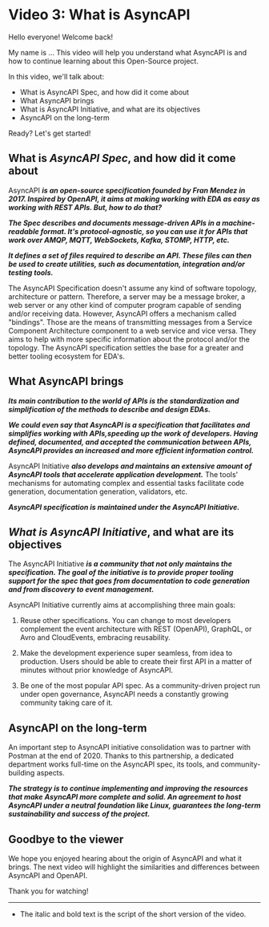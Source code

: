 # Video 3: What is AsyncAPI
 
Hello everyone! Welcome back!

My name is ...  This video will help you understand what AsyncAPI is and how to continue learning about this Open-Source project. 

In this video, we'll talk about:

 - What is AsyncAPI Spec, and how did it come about
 - What AsyncAPI brings
 - What is AsyncAPI Initiative, and what are its objectives
 - AsyncAPI on the long-term

 Ready? Let's get started!

## What is ***AsyncAPI Spec***, and how did it come about

AsyncAPI ***is an open-source specification founded by Fran Mendez in 2017. Inspired by OpenAPI, it aims at making working with EDA as easy as working with REST APIs. But, how to do that?***

***The Spec describes and documents message-driven APIs in a machine-readable format. It's protocol-agnostic, so you can use it for APIs that work over AMQP, MQTT, WebSockets, Kafka, STOMP, HTTP, etc.***

***It defines a set of files required to describe an API. These files can then be used to create utilities, such as documentation, integration and/or testing tools.***

The AsyncAPI Specification doesn't assume any kind of software topology, architecture or pattern. Therefore, a server may be a message broker, a web server or any other kind of computer program capable of sending and/or receiving data. However, AsyncAPI offers a mechanism called "bindings". Those are the means of transmitting messages from a Service Component Architecture component to a web service and vice versa. They aims to help with more specific information about the protocol and/or the topology. The AsyncAPI specification settles the base for a greater and better tooling ecosystem for EDA's.

## What AsyncAPI brings

***Its main contribution to the world of APIs is the standardization and simplification of the methods to describe and design EDAs.***

***We could even say that AsyncAPI is a specification that facilitates and simplifies working with APIs,speeding up the work of developers. Having defined, documented, and accepted the communication between APIs, AsyncAPI provides an increased and more efficient information control.***

AsyncAPI Initiative ***also develops and maintains an extensive amount of AsyncAPI tools that accelerate application development.*** The tools' mechanisms for automating complex and essential tasks facilitate code generation, documentation generation, validators, etc. 

***AsyncAPI specification is maintained under the AsyncAPI Initiative.***

## ***What is AsyncAPI Initiative***, and what are its objectives

The AsyncAPI Initiative ***is a community that not only maintains the specification. The goal of the initiative is to provide proper tooling support for the spec that goes from documentation to code generation and from discovery to event management.***

AsyncAPI Initiative currently aims at accomplishing three main goals:

1. Reuse other specifications. You can change to most developers complement the event architecture with REST (OpenAPI), GraphQL, or Avro and CloudEvents, embracing reusability.

2. Make the development experience super seamless, from idea to production. Users should be able to create their first API in a matter of minutes without prior knowledge of AsyncAPI.

3. Be one of the most popular API spec. As a community-driven project run under open governance, AsyncAPI needs a constantly growing community taking care of it.

## AsyncAPI on the long-term

An important step to AsyncAPI initiative consolidation was to partner with Postman at the end of 2020. Thanks to this partnership, a dedicated department works full-time on the AsyncAPI spec, its tools, and community-building aspects.

***The strategy is to continue implementing and improving the resources that make AsyncAPI more complete and solid. An agreement to host AsyncAPI under a neutral foundation like Linux, guarantees the long-term sustainability and success of the project.***

## Goodbye to the viewer

We hope you enjoyed hearing about the origin of AsyncAPI and what it brings. The next video will highlight the similarities and differences between AsyncAPI and OpenAPI.

Thank you for watching!

---

* The italic and bold text is the script of the short version of the video.
